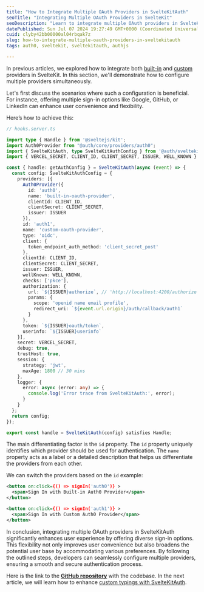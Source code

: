 ```yaml
---
title: "How to Integrate Multiple OAuth Providers in SvelteKitAuth"
seoTitle: "Integrating Multiple OAuth Providers in SvelteKit"
seoDescription: "Learn to integrate multiple OAuth providers in SvelteKitAuth for enhanced user convenience and flexibility"
datePublished: Sun Jul 07 2024 19:27:49 GMT+0000 (Coordinated Universal Time)
cuid: clyby42bb00000al04rbqak7z
slug: how-to-integrate-multiple-oauth-providers-in-sveltekitauth
tags: auth0, sveltekit, sveltekitauth, authjs

---
```


In previous articles, we explored how to integrate both [built-in](https://blog.aakashgoplani.in/step-by-step-guide-to-using-built-in-auth0-oauth-provider-with-sveltekitauth) and [custom](https://blog.aakashgoplani.in/step-by-step-guide-to-using-custom-oauth-provider-with-sveltekitauth) providers in SvelteKit. In this section, we'll demonstrate how to configure multiple providers simultaneously.

Let's first discuss the scenarios where such a configuration is beneficial. For instance, offering multiple sign-in options like Google, GitHub, or LinkedIn can enhance user convenience and flexibility.

Here’s how to achieve this:

```typescript
// hooks.server.ts

import type { Handle } from '@sveltejs/kit';
import Auth0Provider from "@auth/core/providers/auth0";
import { SvelteKitAuth, type SvelteKitAuthConfig } from '@auth/sveltekit';
import { VERCEL_SECRET, CLIENT_ID, CLIENT_SECRET, ISSUER, WELL_KNOWN } from '$env/static/private';

const { handle: getAuthConfig } = SvelteKitAuth(async (event) => {
  const config: SvelteKitAuthConfig = {
    providers: [{
      Auth0Provider({
        id: 'auth0',
        name: 'built-in-oauth-provider',
        clientId: CLIENT_ID,
        clientSecret: CLIENT_SECRET,
        issuer: ISSUER
      }),
      id: 'auth1',
      name: 'custom-oauth-provider',
      type: 'oidc',
      client: {
        token_endpoint_auth_method: 'client_secret_post'
      },
      clientId: CLIENT_ID,
      clientSecret: CLIENT_SECRET,
      issuer: ISSUER,
      wellKnown: WELL_KNOWN,
      checks: ['pkce'],
      authorization: {
        url: `${ISSUER}authorize`, // 'http://localhost:4200/authorize
        params: {
          scope: 'openid name email profile',
          redirect_uri: `${event.url.origin}/auth/callback/auth1`
        }
      },
      token: `${ISSUER}oauth/token`,
      userinfo: `${ISSUER}userinfo`
    }],
    secret: VERCEL_SECRET,
    debug: true,
    trustHost: true,
    session: {
      strategy: 'jwt',
      maxAge: 1800 // 30 mins
    },
    logger: {
      error: async (error: any) => {
        console.log('Error trace from SvelteKitAuth:', error);
      }
    }
  };
  return config;
});

export const handle = SvelteKitAuth(config) satisfies Handle;
```

The main differentiating factor is the `id` property. The `id` property uniquely identifies which provider should be used for authentication. The `name` property acts as a label or a detailed description that helps us differentiate the providers from each other.

We can switch the providers based on the `id` example:

```xml
<button on:click={() => signIn('auth0')} >
  <span>Sign In with Built-in Auth0 Provider</span>
</button>

<button on:click={() => signIn('auth1')} >
  <span>Sign In with Custom Auth0 Provider</span>
</button>
```

In conclusion, integrating multiple OAuth providers in SvelteKitAuth significantly enhances user experience by offering diverse sign-in options. This flexibility not only improves user convenience but also broadens the potential user base by accommodating various preferences. By following the outlined steps, developers can seamlessly configure multiple providers, ensuring a smooth and secure authentication process.

Here is the link to the [**GitHub repository**](https://github.com/aakash14goplani/SvelteKitAuth) with the codebase. In the next article, we will learn how to enhance [custom typings with SvelteKitAuth](https://blog.aakashgoplani.in/enhancing-sveltekitauth-with-custom-type-additions).